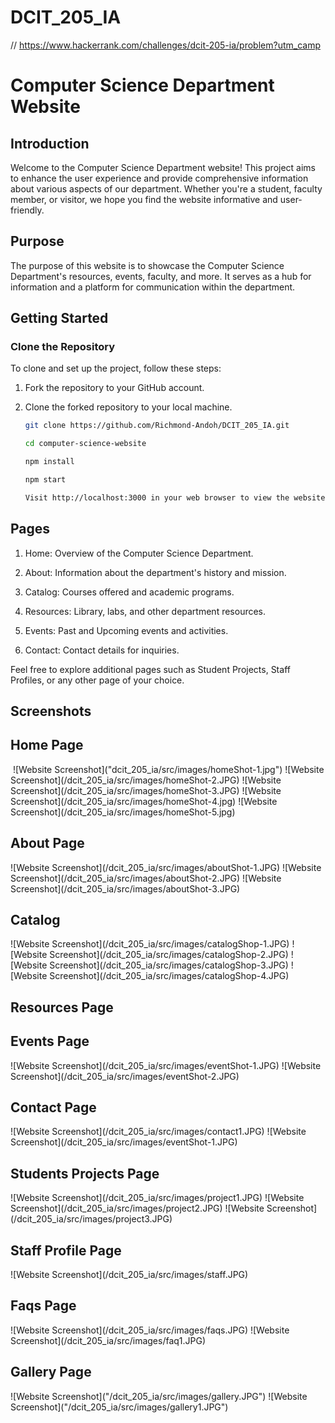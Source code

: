 # DCIT_205_IA
// https://www.hackerrank.com/challenges/dcit-205-ia/problem?utm_camp

# Computer Science Department Website

## Introduction

Welcome to the Computer Science Department website! This project aims to enhance the user experience and provide comprehensive information about various aspects of our department. Whether you're a student, faculty member, or visitor, we hope you find the website informative and user-friendly.

## Purpose

The purpose of this website is to showcase the Computer Science Department's resources, events, faculty, and more. It serves as a hub for information and a platform for communication within the department.

## Getting Started

### Clone the Repository

To clone and set up the project, follow these steps:

1. Fork the repository to your GitHub account.

2. Clone the forked repository to your local machine.

   ```bash
   git clone https://github.com/Richmond-Andoh/DCIT_205_IA.git

   cd computer-science-website

   npm install

   npm start

   Visit http://localhost:3000 in your web browser to view the website.


## Pages

1. Home: Overview of the Computer Science Department.

2. About: Information about the department's history and mission.

3. Catalog: Courses offered and academic programs.

4. Resources: Library, labs, and other department resources.

5. Events: Past and Upcoming events and activities.

6. Contact: Contact details for inquiries.

<p>Feel free to explore additional pages such as Student Projects, Staff Profiles, or any other page of your choice.</p>

## Screenshots
<h2>Home Page</h2>
<img src"dcit_205_ia/src/images/home.jpg">
![Website Screenshot]("dcit_205_ia/src/images/homeShot-1.jpg")
![Website Screenshot](/dcit_205_ia/src/images/homeShot-2.JPG)
![Website Screenshot](/dcit_205_ia/src/images/homeShot-3.JPG)
![Website Screenshot](/dcit_205_ia/src/images/homeShot-4.jpg)
![Website Screenshot](/dcit_205_ia/src/images/homeShot-5.jpg)

<h2>About Page</h2>
![Website Screenshot](/dcit_205_ia/src/images/aboutShot-1.JPG)
![Website Screenshot](/dcit_205_ia/src/images/aboutShot-2.JPG)
![Website Screenshot](/dcit_205_ia/src/images/aboutShot-3.JPG)

<h2>Catalog</h2>
![Website Screenshot](/dcit_205_ia/src/images/catalogShop-1.JPG)
![Website Screenshot](/dcit_205_ia/src/images/catalogShop-2.JPG)
![Website Screenshot](/dcit_205_ia/src/images/catalogShop-3.JPG)
![Website Screenshot](/dcit_205_ia/src/images/catalogShop-4.JPG)

<h2>Resources Page</h2>



<h2>Events Page</h2>
![Website Screenshot](/dcit_205_ia/src/images/eventShot-1.JPG)
![Website Screenshot](/dcit_205_ia/src/images/eventShot-2.JPG)

<h2>Contact Page</h2>
![Website Screenshot](/dcit_205_ia/src/images/contact1.JPG)
![Website Screenshot](/dcit_205_ia/src/images/eventShot-1.JPG)

<h2>Students Projects Page</h2>
![Website Screenshot](/dcit_205_ia/src/images/project1.JPG)
![Website Screenshot](/dcit_205_ia/src/images/project2.JPG)
![Website Screenshot](/dcit_205_ia/src/images/project3.JPG)

<h2>Staff Profile Page</h2>
![Website Screenshot](/dcit_205_ia/src/images/staff.JPG)

<h2>Faqs Page</h2>
![Website Screenshot](/dcit_205_ia/src/images/faqs.JPG)
![Website Screenshot](/dcit_205_ia/src/images/faq1.JPG)

<h2>Gallery Page</h2>
![Website Screenshot]("/dcit_205_ia/src/images/gallery.JPG")
![Website Screenshot]("/dcit_205_ia/src/images/gallery1.JPG")










